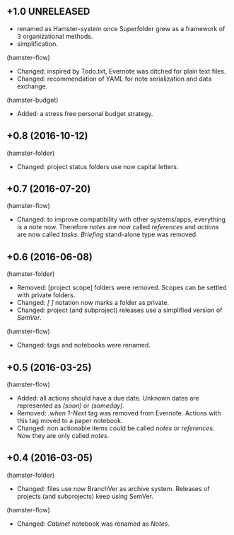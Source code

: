 ## +1.0 UNRELEASED

- renamed as Hamster-system once Superfolder grew as a framework of 3 organizational methods.
- simplification.

(hamster-flow)
- Changed: inspired by Todo.txt, Evernote was ditched for plain text files.
- Changed: recommendation of YAML for note serialization and data exchange. 

(hamster-budget)
- Added: a stress free personal budget strategy.

## +0.8 (2016-10-12)

(hamster-folder)
- Changed: project status folders use now capital letters.

## +0.7 (2016-07-20)

(hamster-flow)
- Changed: to improve compatibility with other systems/apps, everything is a note now. Therefore *notes* are now called *references* and *actions* are now called *tasks*. *Briefing* stand-alone type was removed.

## +0.6 (2016-06-08)

(hamster-folder)
- Removed: [project scope] folders were removed. Scopes can be settled with private folders.
- Changed: *[ ]* notation now marks a folder as private.
- Changed: project (and subproject) releases use a simplified version of *SemVer*.

(hamster-flow)
- Changed: tags and notebooks were renamed.

## +0.5 (2016-03-25)

(hamster-flow)
- Added: all actions should have a due date. Unknown dates are represented as *(soon)* or *(someday)*.
- Removed: *.when* *1-Next* tag was removed from Evernote. Actions with this tag moved to a paper notebook.
- Changed: non actionable items could be called *notes* or *references*. Now they are only called *notes*.

## +0.4 (2016-03-05)

(hamster-folder)
- Changed: files use now BranchVer as archive system. Releases of projects (and subprojects) keep using SemVer.

(hamster-flow)
- Changed: *Cabinet* notebook was renamed as *Notes*.